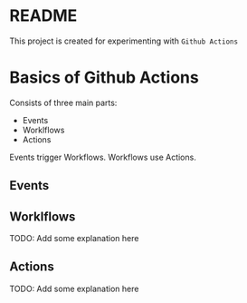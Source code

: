 # README
This project is created for experimenting with `Github Actions`

# Basics of Github Actions

Consists of three main parts:
- Events
- Worklflows
- Actions

Events trigger Workflows. Workflows use Actions.

## Events

## Worklflows
TODO: Add some explanation here
## Actions
TODO: Add some explanation here